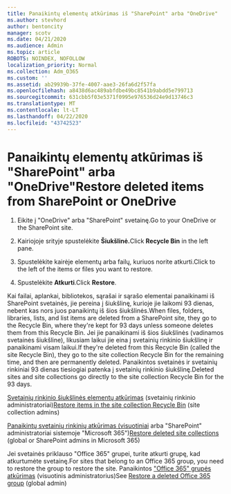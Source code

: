 ```yaml
---
title: Panaikintų elementų atkūrimas iš "SharePoint" arba "OneDrive"
ms.author: stevhord
author: bentoncity
manager: scotv
ms.date: 04/21/2020
ms.audience: Admin
ms.topic: article
ROBOTS: NOINDEX, NOFOLLOW
localization_priority: Normal
ms.collection: Adm_O365
ms.custom: ''
ms.assetid: ab29939b-37fe-4007-aae3-26fa6d2f57fa
ms.openlocfilehash: a8438d6ac489abfdbe49bc8541b9abdd5e799713
ms.sourcegitcommit: 631cbb5f03e5371f0995e976536d24e9d13746c3
ms.translationtype: MT
ms.contentlocale: lt-LT
ms.lasthandoff: 04/22/2020
ms.locfileid: "43742523"
---
```

# <a name="restore-deleted-items-from-sharepoint-or-onedrive"></a><span data-ttu-id="b2ec5-102">Panaikintų elementų atkūrimas iš "SharePoint" arba "OneDrive"</span><span class="sxs-lookup"><span data-stu-id="b2ec5-102">Restore deleted items from SharePoint or OneDrive</span></span>

1. <span data-ttu-id="b2ec5-103">Eikite į "OneDrive" arba "SharePoint" svetainę.</span><span class="sxs-lookup"><span data-stu-id="b2ec5-103">Go to your OneDrive or the SharePoint site.</span></span>
    
2. <span data-ttu-id="b2ec5-104">Kairiojoje srityje spustelėkite **Šiukšlinė.**</span><span class="sxs-lookup"><span data-stu-id="b2ec5-104">Click **Recycle Bin** in the left pane.</span></span> 
    
3. <span data-ttu-id="b2ec5-105">Spustelėkite kairėje elementų arba failų, kuriuos norite atkurti.</span><span class="sxs-lookup"><span data-stu-id="b2ec5-105">Click to the left of the items or files you want to restore.</span></span>
    
4. <span data-ttu-id="b2ec5-106">Spustelėkite **Atkurti**.</span><span class="sxs-lookup"><span data-stu-id="b2ec5-106">Click **Restore**.</span></span> 
    
<span data-ttu-id="b2ec5-107">Kai failai, aplankai, bibliotekos, sąrašai ir sąrašo elementai panaikinami iš SharePoint svetainės, jie pereina į šiukšlinę, kurioje jie laikomi 93 dienas, nebent kas nors juos panaikintų iš šios šiukšlinės.</span><span class="sxs-lookup"><span data-stu-id="b2ec5-107">When files, folders, libraries, lists, and list items are deleted from a SharePoint site, they go to the Recycle Bin, where they're kept for 93 days unless someone deletes them from this Recycle Bin.</span></span> <span data-ttu-id="b2ec5-108">Jei jie panaikinami iš šios šiukšlinės (vadinamos svetainės šiukšline), likusiam laikui jie eina į svetainių rinkinio šiukšlinę ir panaikinami visam laikui.</span><span class="sxs-lookup"><span data-stu-id="b2ec5-108">If they're deleted from this Recycle Bin (called the site Recycle Bin), they go to the site collection Recycle Bin for the remaining time, and then are permanently deleted.</span></span> <span data-ttu-id="b2ec5-109">Panaikintos svetainės ir svetainių rinkiniai 93 dienas tiesiogiai patenka į svetainių rinkinio šiukšlinę.</span><span class="sxs-lookup"><span data-stu-id="b2ec5-109">Deleted sites and site collections go directly to the site collection Recycle Bin for the 93 days.</span></span>
  
<span data-ttu-id="b2ec5-110">[Svetainių rinkinio šiukšlinės elementų atkūrimas](https://go.microsoft.com/fwlink/?linkid=867800) (svetainių rinkinio administratoriai)</span><span class="sxs-lookup"><span data-stu-id="b2ec5-110">[Restore items in the site collection Recycle Bin](https://go.microsoft.com/fwlink/?linkid=867800) (site collection admins)</span></span> 
  
<span data-ttu-id="b2ec5-111">[Panaikintų svetainių rinkinių atkūrimas (visuotiniai](https://go.microsoft.com/fwlink/?linkid=867660) arba "SharePoint" administratoriai sistemoje "Microsoft 365")</span><span class="sxs-lookup"><span data-stu-id="b2ec5-111">[Restore deleted site collections](https://go.microsoft.com/fwlink/?linkid=867660) (global or SharePoint admins in Microsoft 365)</span></span> 
  
<span data-ttu-id="b2ec5-112">Jei svetainės priklauso "Office 365" grupei, turite atkurti grupę, kad atkurtumėte svetainę.</span><span class="sxs-lookup"><span data-stu-id="b2ec5-112">For sites that belong to an Office 365 group, you need to restore the group to restore the site.</span></span> <span data-ttu-id="b2ec5-113">Panaikintos ["Office 365" grupės atkūrimas](https://go.microsoft.com/fwlink/?linkid=867802) (visuotinis administratorius)</span><span class="sxs-lookup"><span data-stu-id="b2ec5-113">See [Restore a deleted Office 365 group](https://go.microsoft.com/fwlink/?linkid=867802) (global admin)</span></span> 
  

